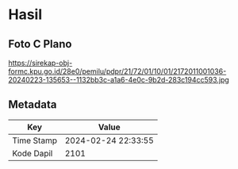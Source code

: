 # Hasil

## Foto C Plano

https://sirekap-obj-formc.kpu.go.id/28e0/pemilu/pdpr/21/72/01/10/01/2172011001036-20240223-135653--1132bb3c-a1a6-4e0c-9b2d-283c194cc593.jpg


## Metadata

| Key        | Value               |
| ---------- | ------------------- |
| Time Stamp | 2024-02-24 22:33:55 |
| Kode Dapil | 2101                |



